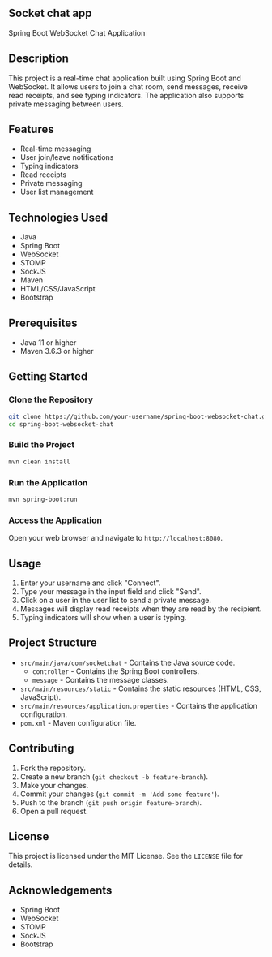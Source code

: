 ## Socket chat app

Spring Boot WebSocket Chat Application

## Description

This project is a real-time chat application built using Spring Boot and WebSocket. It allows users to join a chat room, send messages, receive read receipts, and see typing indicators. The application also supports private messaging between users.

## Features

- Real-time messaging
- User join/leave notifications
- Typing indicators
- Read receipts
- Private messaging
- User list management

## Technologies Used

- Java
- Spring Boot
- WebSocket
- STOMP
- SockJS
- Maven
- HTML/CSS/JavaScript
- Bootstrap

## Prerequisites

- Java 11 or higher
- Maven 3.6.3 or higher

## Getting Started

### Clone the Repository

```sh
git clone https://github.com/your-username/spring-boot-websocket-chat.git
cd spring-boot-websocket-chat
```

### Build the Project

```sh
mvn clean install
```

### Run the Application

```sh
mvn spring-boot:run
```

### Access the Application

Open your web browser and navigate to `http://localhost:8080`.

## Usage

1. Enter your username and click "Connect".
2. Type your message in the input field and click "Send".
3. Click on a user in the user list to send a private message.
4. Messages will display read receipts when they are read by the recipient.
5. Typing indicators will show when a user is typing.

## Project Structure

- `src/main/java/com/socketchat` - Contains the Java source code.
    - `controller` - Contains the Spring Boot controllers.
    - `message` - Contains the message classes.
- `src/main/resources/static` - Contains the static resources (HTML, CSS, JavaScript).
- `src/main/resources/application.properties` - Contains the application configuration.
- `pom.xml` - Maven configuration file.

## Contributing

1. Fork the repository.
2. Create a new branch (`git checkout -b feature-branch`).
3. Make your changes.
4. Commit your changes (`git commit -m 'Add some feature'`).
5. Push to the branch (`git push origin feature-branch`).
6. Open a pull request.

## License

This project is licensed under the MIT License. See the `LICENSE` file for details.

## Acknowledgements

- Spring Boot
- WebSocket
- STOMP
- SockJS
- Bootstrap
